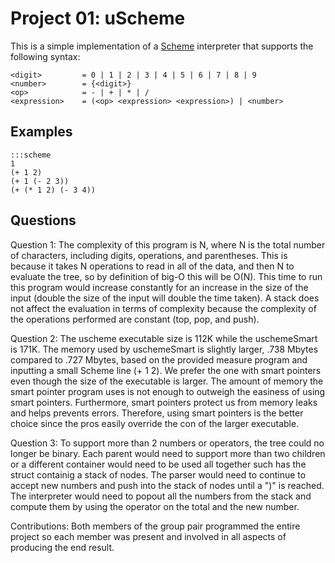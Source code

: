 Project 01: uScheme
===================

This is a simple implementation of a [Scheme] interpreter that supports the
following syntax:

    <digit>         = 0 | 1 | 2 | 3 | 4 | 5 | 6 | 7 | 8 | 9
    <number>        = {<digit>}
    <op>            = - | + | * | /
    <expression>    = (<op> <expression> <expression>) | <number>

Examples
--------

    :::scheme
    1
    (+ 1 2)
    (+ 1 (- 2 3))
    (+ (* 1 2) (- 3 4))

[Scheme]:   https://en.wikipedia.org/wiki/Scheme_(programming_language)

Questions
---------

Question 1:
	The complexity of this program is N, where N is the total number of characters, including digits, operations, and parentheses.  This is because it takes N operations to read in all of the data, and then N to evaluate the tree, so by definition of big-O this will be O(N).  This time to run this program would increase constantly for an increase in the size of the input (double the size of the input will double the time taken).  A stack does not affect the evaluation in terms of complexity because the complexity of the operations performed are constant (top, pop, and push).

Question 2:
	The uscheme executable size is 112K while the uschemeSmart is 171K.  The memory used by uschemeSmart is slightly larger, .738 Mbytes compared to .727 Mbytes, based on the provided measure program and inputting a small Scheme line (+ 1 2). We prefer the one with smart pointers even though the size of the executable is larger. The amount of memory the smart pointer program uses is not enough to outweigh the easiness of using smart pointers. Furthermore, smart pointers protect us from memory leaks and helps prevents errors. Therefore, using smart pointers is the better choice since the pros easily override the con of the larger executable.  

Question 3:
	To support more than 2 numbers or operators, the tree could no longer be binary. Each parent would need to support more than two children or a different container would need to be used all together such has the struct containig a stack of nodes. The parser would need to continue to accept new numbers and push into the stack of nodes until a ")" is reached. The interpreter would need to popout all the numbers from the stack and compute them by using the operator on the total and the new number. 

Contributions:
	Both members of the group pair programmed the entire project so each member was present and involved in all aspects of producing the end result.
